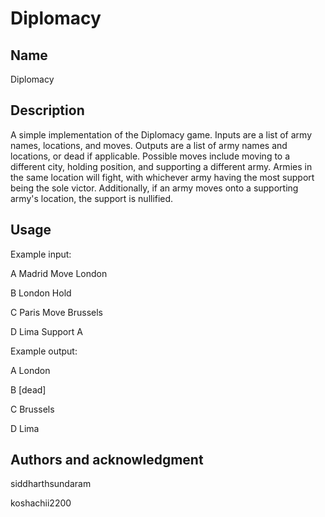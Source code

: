 # Diplomacy




## Name
Diplomacy

## Description
A simple implementation of the Diplomacy game. Inputs are a list of army names, locations, and moves. Outputs are a list of army names and locations, or dead if applicable. Possible moves include moving to a different city, holding position, and supporting a different army. Armies in the same location will fight, with whichever army having the most support being the sole victor. Additionally, if an army moves onto a supporting army's location, the support is nullified.

## Usage
Example input:

A Madrid Move London

B London Hold

C Paris Move Brussels

D Lima Support A




Example output:

A London

B [dead]

C Brussels

D Lima


## Authors and acknowledgment
siddharthsundaram

koshachii2200
